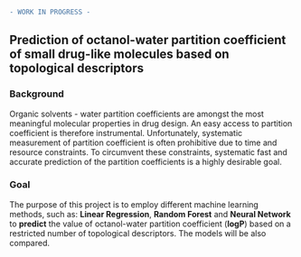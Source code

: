 ```diff
- WORK IN PROGRESS -
```

## Prediction of octanol-water partition coefficient of small drug-like molecules based on topological descriptors

### Background
Organic solvents - water partition coefficients are amongst the most meaningful molecular properties in drug design.  An easy access to partition coefficient is therefore instrumental. Unfortunately, systematic measurement of partition coefficient is often prohibitive due to time and resource constraints. To circumvent these constraints, systematic fast and accurate prediction of the partition coefficients is a highly desirable goal. 

### Goal
The purpose of this project is to employ different machine learning methods, such as: **Linear Regression**, **Random Forest** and **Neural Network** to **predict** the value of octanol-water partition coefficient (**logP**) based on a restricted number of topological descriptors. The models will be also compared.
